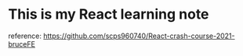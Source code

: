 # This is my React learning note
reference: https://github.com/scps960740/React-crash-course-2021-bruceFE
